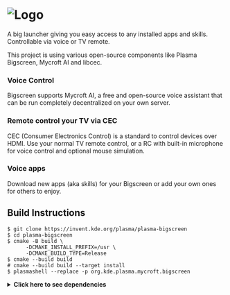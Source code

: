 # ![Logo](https://plasma-bigscreen.org/wp-content/uploads/sites/3/2020/03/bigscreen-logo.png)

A big launcher giving you easy access to any installed apps and skills.
Controllable via voice or TV remote.

This project is using various open-source components like Plasma Bigscreen, Mycroft AI and libcec.

### Voice Control

Bigscreen supports Mycroft AI, a free and open-source voice assistant that can be run completely decentralized on your own server.

### Remote control your TV via CEC

CEC (Consumer Electronics Control) is a standard to control devices over HDMI.
Use your normal TV remote control, or a RC with built-in microphone for voice control and optional mouse simulation.

### Voice apps

Download new apps (aka skills) for your Bigscreen or add your own ones for others to enjoy.

## Build Instructions

```
$ git clone https://invent.kde.org/plasma/plasma-bigscreen
$ cd plasma-bigscreen
$ cmake -B build \
      -DCMAKE_INSTALL_PREFIX=/usr \
      -DCMAKE_BUILD_TYPE=Release 
$ cmake --build build
# cmake --build build --target install
$ plasmashell --replace -p org.kde.plasma.mycroft.bigscreen
```

<details>
<summary><b>Click here to see dependencies</b></summary>

### KDE Plasma Dependencies

- plasma-nano - https://invent.kde.org/plasma/plasma-nano

### KDE KF5 dependencies

- Activities
- ActivitiesStats
- Plasma
- I18n
- Kirigami2
- Declarative
- KCMUtils
- Notifications
- PlasmaQuick
- KIO
- Wayland
- WindowSystem
- KDEConnect
  
### Qt dependencies

- Quick
- Core
- Qml
- DBus
- Network

### Optional dependencies

The following can be installed for extra functionality but are not required to build or run:

- Mycroft-Core (development branch) https://github.com/MycroftAI/Mycroft-Core
- Mycroft-GUI - https://github.com/MycroftAI/Mycroft-GUI
- MycroftSkillInstaller - https://github.com/AIIX/MycroftSkillInstaller

</details>


